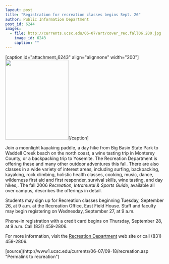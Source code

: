 ```yaml
---
layout: post
title: "Registration for recreation classes begins Sept. 26"
author: Public Information Department
post_id: 6244
images:
  - file: http://currents.ucsc.edu/06-07/art/cover_rec.fall06.200.jpg
    image_id: 6243
    caption: ""
---
```


[caption id="attachment_6243" align="alignnone" width="200"]<a href="http://localhost/mysite/wp-content/uploads/2006/09/cover_rec.fall06.200.jpg"><img class="size-full wp-image-6243" src="http://localhost/mysite/wp-content/uploads/2006/09/cover_rec.fall06.200.jpg" alt="" width="200" height="253" /></a>[/caption]
<a name="content" id="content"></a>
<p>
  Join a moonlight kayaking paddle, a day hike from Big Basin State Park to Waddell Creek beach on the north coast, a wine tasting trip in Monterey County, or a backpacking trip to Yosemite. The Recreation Department is offering these and many other outdoor adventures this fall. There are also classes in a wide variety of interest areas, including surfing, backpacking, kayaking, rock climbing, holistic health classes, cooking, music, dance, wilderness first aid and first responder, survival skills, wine tasting, and day hikes,. The fall 2006 <i>Recreation, Intramural &amp; Sports Guide</i>, available all over campus, describes the offerings in detail.
</p>
<p>
  Students may sign up for Recreation classes beginning Tuesday, September 26, at 9 a.m. at the Recreation Office, East Field House. Staff and faculty may begin registering on Wednesday, September 27, at 9 a.m.
</p>
<p>
  Phone-in registration with a credit card begins on Thursday, September 28, at 9 a.m. Call (831) 459-2806.
</p>
<p>
  For more information, visit the <a href="http://www.ucscrecreation.com">Recreation Department</a> web site or call (831) 459-2806.
</p>
[source](http://www1.ucsc.edu/currents/06-07/09-18/recreation.asp "Permalink to recreation")
